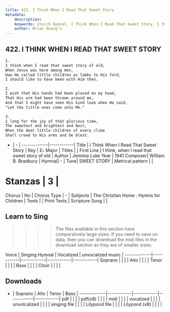 ```yaml
---
title: 422. I Think When I Read That Sweet Story
metadata:
    description: 
    keywords: Church Hymnal, I Think When I Read That Sweet Story, I think, when I read that sweet story of old, 
    author: Brian Onang'o
---
```



## 422. I THINK WHEN I READ THAT SWEET STORY

```txt
1.
I think when I read that sweet story of old,
When Jesus was here among men,
How He called little children as lambs to His fold,
I should like to have been with Him then.

2.
I wish that His hands had been placed on my head,
That His arm had been thrown around me,
And that I might have seen His kind look when He said,
"Let the little ones come unto Me."

3.
I long for the joy of that glorious time,
The sweetest and brightest and best,
When the dear little children of every clime
Shall crowd to His arms and be blest.
```

- |   -  |
-------------|------------|
Title | I Think When I Read That Sweet Story |
Key | E♭ Major |
Titles |  |
First Line | I think, when I read that sweet story of old |
Author | Jemima Luke
Year | 1941
Composer| William B. Bradbury |
Hymnal|  - |
Tune| SWEET STORY |
Metrical pattern | |
# Stanzas | 3 |
Chorus | No |
Chorus Type | - |
Subjects | The Christian Home : Hymns for Children |
Texts |  |
Print Texts | 
Scripture Song |  |
  
## Learn to Sing

>>>> The files available in this section have comparatively large sizes. If you need to save on data, then you can download the midi files in the download section as they are of smaller sizes.

Voice |  Singing Hymnal | Vocalized | unvocalized music |
-------------|------------|------------|------------|------------|
Soprano | | | |
Alto | | | |
Tenor | | | |
Bass | | | |
Choir | | | |

## Downloads

- |  Soprano | Alto | Tenor | Bass |
-------------|------------|------------|------------|------------|
pdf | | | |
pdf(x8) | | | |
midi | | | |
vocalized | | | |
unvolcalized | | | |
singing file | | | |
Lilypond file | | | |
Lilypond (x8) | | | |
  
